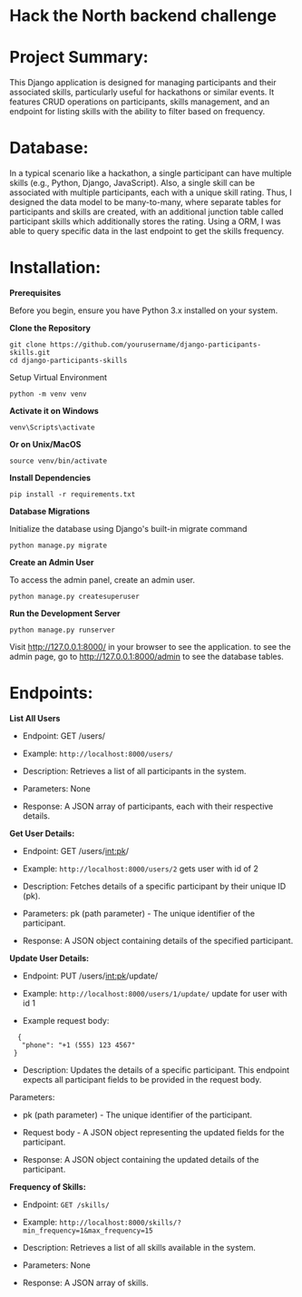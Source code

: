 # Hack the North backend challenge

# Project Summary:

This Django application is designed for managing participants and their associated skills, particularly useful for hackathons or similar events. It features CRUD operations on participants, skills management, and an endpoint for listing skills with the ability to filter based on frequency.

# Database:

In a typical scenario like a hackathon, a single participant can have multiple skills (e.g., Python, Django, JavaScript). Also, a single skill can be associated with multiple participants, each with a unique skill rating. Thus, I designed the data model to be many-to-many, where separate tables for participants and skills are created, with an additional junction table called participant skills which additionally stores the rating. Using a ORM, I was able to query specific data in the last endpoint to get the skills frequency.

# Installation:

**Prerequisites**

Before you begin, ensure you have Python 3.x installed on your system.

**Clone the Repository**


```
git clone https://github.com/yourusername/django-participants-skills.git
cd django-participants-skills
```
Setup Virtual Environment

```
python -m venv venv
```
**Activate it on Windows**
```
venv\Scripts\activate
```
**Or on Unix/MacOS**
```
source venv/bin/activate
```
**Install Dependencies**

```
pip install -r requirements.txt
```

**Database Migrations**

Initialize the database using Django's built-in migrate command

```
python manage.py migrate
```

**Create an Admin User**

To access the admin panel, create an admin user.

```
python manage.py createsuperuser
```

**Run the Development Server**
```
python manage.py runserver
```
Visit http://127.0.0.1:8000/ in your browser to see the application. to see the admin page, go to http://127.0.0.1:8000/admin to see the database tables.

# Endpoints:

**List All Users**
- Endpoint: GET /users/

- Example: ```http://localhost:8000/users/```

- Description: Retrieves a list of all participants in the system.

- Parameters: None

- Response: A JSON array of participants, each with their respective details.


**Get User Details:**

- Endpoint: GET /users/<int:pk>/

- Example: ```http://localhost:8000/users/2``` gets user with id of 2

- Description: Fetches details of a specific participant by their unique ID (pk).

- Parameters: pk (path parameter) - The unique identifier of the participant.

- Response: A JSON object containing details of the specified participant.

**Update User Details:**

- Endpoint: PUT /users/<int:pk>/update/

- Example: ```http://localhost:8000/users/1/update/``` update for user with id 1
  
- Example request body:
 ```
   {
    "phone": "+1 (555) 123 4567"
  }
```

- Description: Updates the details of a specific participant. This endpoint expects all participant fields to be provided in the request body.

Parameters:

- pk (path parameter) - The unique identifier of the participant.

- Request body - A JSON object representing the updated fields for the participant.

- Response: A JSON object containing the updated details of the participant.

**Frequency of Skills:**

- Endpoint: ```GET /skills/```

- Example: ```http://localhost:8000/skills/?min_frequency=1&max_frequency=15```

- Description: Retrieves a list of all skills available in the system.

- Parameters: None 

- Response: A JSON array of skills.
